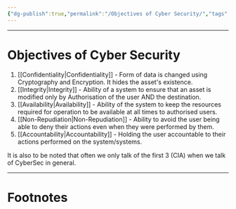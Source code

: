 ```yaml
---
{"dg-publish":true,"permalink":"/Objectives of Cyber Security/","tags":["CompSci","CyberSec"]}
---
```



---
# Objectives of Cyber Security
1. [[Confidentiality\|Confidentiality]] - Form of data is changed using Cryptography and Encryption. It hides the asset's existence.
2. [[Integrity\|Integrity]] - Ability of a system to ensure that an asset is modified only by Authorisation of the user AND the destination.
3. [[Availability\|Availability]] - Ability of the system to keep the resources required for operation to be available at all times to authorised users.
4. [[Non-Repudiation\|Non-Repudiation]] - Ability to avoid the user being able to deny their actions even when they were performed by them.
5. [[Accountability\|Accountability]] - Holding the user accountable to their actions performed on the system/systems.

It is also to be noted that often we only talk of the first 3 (CIA) when we talk of CyberSec in general.

---
# Footnotes